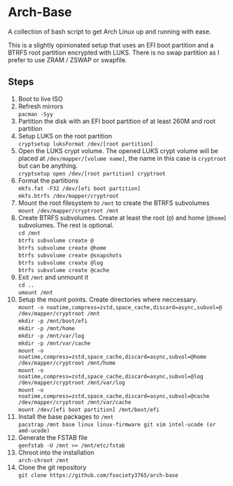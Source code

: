 # Arch-Base
A collection of bash script to get Arch Linux up and running with ease.

This is a slightly opinionated setup that uses an EFI boot partition and a BTRFS root partition encrypted with LUKS. There is no swap partition as I prefer to use ZRAM / ZSWAP or swapfile. 

## Steps
1. Boot to live ISO
2. Refresh mirrors  
```pacman -Syy```
3. Partition the disk with an EFI boot partition of at least 260M and root partition
4. Setup LUKS on the root partition  
```cryptsetup luksFormat /dev/[root partition]```
5. Open the LUKS crypt volume. The opened LUKS crypt volume will be placed at `/dev/mapper/[volume name]`, the name in this case is `cryptroot` but can be anything.  
```cryptsetup open /dev/[root partition] cryptroot```
6. Format the partitions  
```mkfs.fat -F32 /dev/[efi boot partition]```  
```mkfs.btrfs /dev/mapper/cryptroot```  
7. Mount the root filesystem to `/mnt` to create the BTRFS subvolumes  
```mount /dev/mapper/cryptroot /mnt```
8. Create BTRFS subvolumes. Create at least the root (`@`) and home (`@home`) subvolumes. The rest is optional.  
```cd /mnt```  
```btrfs subvolume create @```  
```btrfs subvolume create @home```  
```btrfs subvolume create @snapshots```  
```btrfs subvolume create @log```  
```btrfs subvolume create @cache```  
9. Exit `/mnt` and unmount it  
```cd ..```  
```umount /mnt```  
10. Setup the mount points. Create directories where neccessary.  
```mount -o noatime,compress=zstd,space_cache,discard=async,subvol=@ /dev/mapper/cryptroot /mnt```  
```mkdir -p /mnt/boot/efi```  
```mkdir -p /mnt/home```  
```mkdir -p /mnt/var/log```  
```mkdir -p /mnt/var/cache```  
```mount -o noatime,compress=zstd,space_cache,discard=async,subvol=@home /dev/mapper/cryptroot /mnt/home```  
```mount -o noatime,compress=zstd,space_cache,discard=async,subvol=@log /dev/mapper/cryptroot /mnt/var/log```  
```mount -o noatime,compress=zstd,space_cache,discard=async,subvol=@cache /dev/mapper/cryptroot /mnt/var/cache```  
```mount /dev/[efi boot partition] /mnt/boot/efi```  
11. Install the base packages to `/mnt`  
```pacstrap /mnt base linux linux-firmware git vim intel-ucode (or amd-ucode)```
12. Generate the FSTAB file  
```genfstab -U /mnt >> /mnt/etc/fstab```
13. Chroot into the installation  
```arch-chroot /mnt```
14. Clone the git repository  
```git clone https://github.com/fsociety3765/arch-base```
